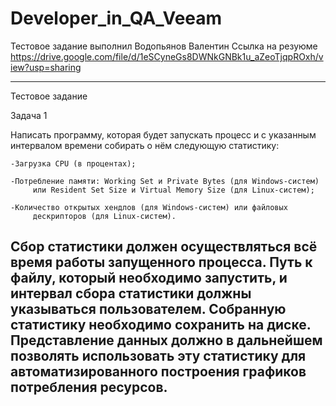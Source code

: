 # Developer_in_QA_Veeam

Тестовое задание выполнил Водопьянов Валентин
Ссылка на резуюме https://drive.google.com/file/d/1eSCyneGs8DWNkGNBk1u_aZeoTjqpROxh/view?usp=sharing

---
Тестовое задание

Задача 1

Написать программу, которая будет запускать процесс и с указанным
интервалом времени собирать о нём следующую статистику:

	-Загрузка CPU (в процентах);

	-Потребление памяти: Working Set и Private Bytes (для Windows-систем)
	     или Resident Set Size и Virtual Memory Size (для Linux-систем);

	-Количество открытых хендлов (для Windows-систем) или файловых
	     дескрипторов (для Linux-систем).

Сбор статистики должен осуществляться всё время работы запущенного
процесса. Путь к файлу, который необходимо запустить, и интервал сбора
статистики должны указываться пользователем. Собранную статистику
необходимо сохранить на диске. Представление данных должно в дальнейшем
позволять использовать эту статистику для автоматизированного построения
графиков потребления ресурсов.
---
